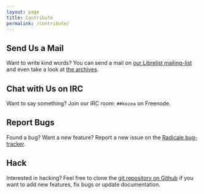```yaml
---
layout: page
title: Contribute
permalink: /contribute/
---
```


## Send Us a Mail

Want to write kind words? You can send a mail on
[our Librelist mailing-list](mailto:radicale@librelist.com) and even
take a look at [the archives](http://librelist.com/browser/radicale/).

## Chat with Us on IRC

Want to say something? Join our IRC room: `##kozea` on Freenode.

## Report Bugs

Found a bug? Want a new feature? Report a new issue on the
[Radicale bug-tracker](https://github.com/Kozea/Radicale/issues).

## Hack

Interested in hacking? Feel free to clone the
[git repository on Github](https://github.com/Kozea/Radicale) if you want to
add new features, fix bugs or update documentation.
